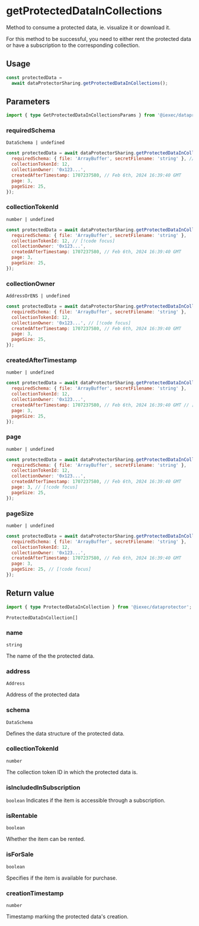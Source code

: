 # getProtectedDataInCollections

Method to consume a protected data, ie. visualize it or download it.

For this method to be successful, you need to either rent the protected data or
have a subscription to the corresponding collection.

## Usage

```js
const protectedData =
  await dataProtectorSharing.getProtectedDataInCollections();
```

## Parameters

```ts
import { type GetProtectedDataInCollectionsParams } from '@iexec/dataprotector';
```

### requiredSchema

`DataSchema | undefined`

```js
const protectedData = await dataProtectorSharing.getProtectedDataInCollections({
  requiredSchema: { file: 'ArrayBuffer', secretFilename: 'string' }, // [!code focus]
  collectionTokenId: 12,
  collectionOwner: '0x123...',
  createdAfterTimestamp: 1707237580, // Feb 6th, 2024 16:39:40 GMT
  page: 3,
  pageSize: 25,
});
```

### collectionTokenId

`number | undefined`

```js
const protectedData = await dataProtectorSharing.getProtectedDataInCollections({
  requiredSchema: { file: 'ArrayBuffer', secretFilename: 'string' },
  collectionTokenId: 12, // [!code focus]
  collectionOwner: '0x123...',
  createdAfterTimestamp: 1707237580, // Feb 6th, 2024 16:39:40 GMT
  page: 3,
  pageSize: 25,
});
```

### collectionOwner

`AddressOrENS | undefined`

```js
const protectedData = await dataProtectorSharing.getProtectedDataInCollections({
  requiredSchema: { file: 'ArrayBuffer', secretFilename: 'string' },
  collectionTokenId: 12,
  collectionOwner: '0x123...', // [!code focus]
  createdAfterTimestamp: 1707237580, // Feb 6th, 2024 16:39:40 GMT
  page: 3,
  pageSize: 25,
});
```

### createdAfterTimestamp

`number | undefined`

```js
const protectedData = await dataProtectorSharing.getProtectedDataInCollections({
  requiredSchema: { file: 'ArrayBuffer', secretFilename: 'string' },
  collectionTokenId: 12,
  collectionOwner: '0x123...',
  createdAfterTimestamp: 1707237580, // Feb 6th, 2024 16:39:40 GMT // [!code focus]
  page: 3,
  pageSize: 25,
});
```

### page

`number | undefined`

```js
const protectedData = await dataProtectorSharing.getProtectedDataInCollections({
  requiredSchema: { file: 'ArrayBuffer', secretFilename: 'string' },
  collectionTokenId: 12,
  collectionOwner: '0x123...',
  createdAfterTimestamp: 1707237580, // Feb 6th, 2024 16:39:40 GMT
  page: 3, // [!code focus]
  pageSize: 25,
});
```

### pageSize

`number | undefined`

```js
const protectedData = await dataProtectorSharing.getProtectedDataInCollections({
  requiredSchema: { file: 'ArrayBuffer', secretFilename: 'string' },
  collectionTokenId: 12,
  collectionOwner: '0x123...',
  createdAfterTimestamp: 1707237580, // Feb 6th, 2024 16:39:40 GMT
  page: 3,
  pageSize: 25, // [!code focus]
});
```

## Return value

```ts
import { type ProtectedDataInCollection } from '@iexec/dataprotector';
```

`ProtectedDataInCollection[]`

### name

`string`

The name of the the protected data.

### address

`Address`

Address of the protected data

### schema

`DataSchema`

Defines the data structure of the protected data.

### collectionTokenId

`number`

The collection token ID in which the protected data is.

### isIncludedInSubscription

`boolean` Indicates if the item is accessible through a subscription.

### isRentable

`boolean`

Whether the item can be rented.

### isForSale

`boolean`

Specifies if the item is available for purchase.

### creationTimestamp

`number`

Timestamp marking the protected data's creation.
